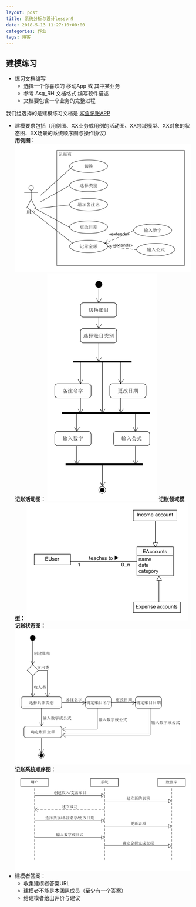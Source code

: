 ```yaml
---
layout: post
title: 系统分析与设计lesson9
date: 2018-5-13 11:27:10+00:00
categories: 作业
tags: 博客
---
```


## 建模练习 
* 练习文档编写  
  * 选择一个你喜欢的 移动App 或 其中某业务
  * 参考 Asg_RH 文档格式 编写软件描述
  * 文档要包含一个业务的完整过程

我们组选择的是建模练习文档是
  [鲨鱼记账APP](https://jupiter-sysu.github.io/dashboard/10-midterm-practice)
* 建模要求包括（用例图、XX业务或用例的活动图、XX领域模型、XX对象的状态图、XX场景的系统顺序图与操作协议）  
**用例图：**
![Alt text](https://raw.githubusercontent.com/CWmaxwell/test_git2/master/picture/hw6/15331032-%E7%94%A8%E4%BE%8B%E5%9B%BE.png)
**记账活动图：**
![Alt text](https://raw.githubusercontent.com/CWmaxwell/test_git2/master/picture/hw6/15331032-%E8%AE%B0%E8%B4%A6%E6%B4%BB%E5%8A%A8%E5%9B%BE.png)
**记账领域模型：**
![Alt text](https://raw.githubusercontent.com/CWmaxwell/test_git2/master/picture/hw6/15331032-%E9%A2%86%E5%9F%9F%E6%A8%A1%E5%9E%8B.png)
**记账状态图：**
![Alt text](https://raw.githubusercontent.com/CWmaxwell/test_git2/master/picture/hw6/15331032-%E8%AE%B0%E8%B4%A6%E7%8A%B6%E6%80%81%E6%A8%A1%E5%9E%8B.png)
**记账系统顺序图：**
![Alt text](https://raw.githubusercontent.com/CWmaxwell/test_git2/master/picture/hw6/15331032-%E8%AE%B0%E8%B4%A6%E7%B3%BB%E7%BB%9F%E9%A1%BA%E5%BA%8F%E5%9B%BE.png)
* 建模者答案：
  * 收集建模者答案URL
  * 建模者不能是本团队成员（至少有一个答案）
  * 给建模者给出评价与建议

   
